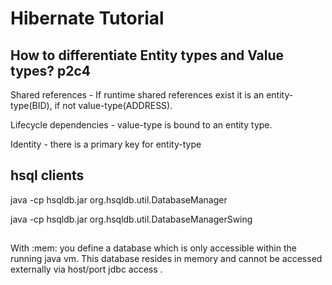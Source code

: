 # Hibernate Tutorial
## How to differentiate Entity types and Value types? p2c4
Shared references - If runtime shared references exist it is an entity-type(BID), if not value-type(ADDRESS).

Lifecycle dependencies - value-type is bound to an entity type.

Identity - there is a primary key for entity-type

## hsql clients
java -cp hsqldb.jar org.hsqldb.util.DatabaseManager

java -cp hsqldb.jar org.hsqldb.util.DatabaseManagerSwing

##
With :mem: you define a database which is only accessible within the running java vm. 
This database resides in memory and cannot be accessed externally via host/port jdbc access .

##


